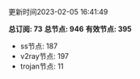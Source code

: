 更新时间2023-02-05 16:41:49

**总订阅: 73**
**总节点: 946**
**有效节点: 395**
- ss节点: 187
- v2ray节点: 197
- trojan节点: 11
